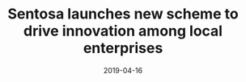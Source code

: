 ---
layout: post
title: Sentosa launches new scheme to drive innovation among local enterprises
date:   2019-04-16
file_url: /resources/news/files/20190416_[Media_Release] Sentosa_launches_new_scheme_to_drive_innovation_among_local_enterprises.pdf
---
